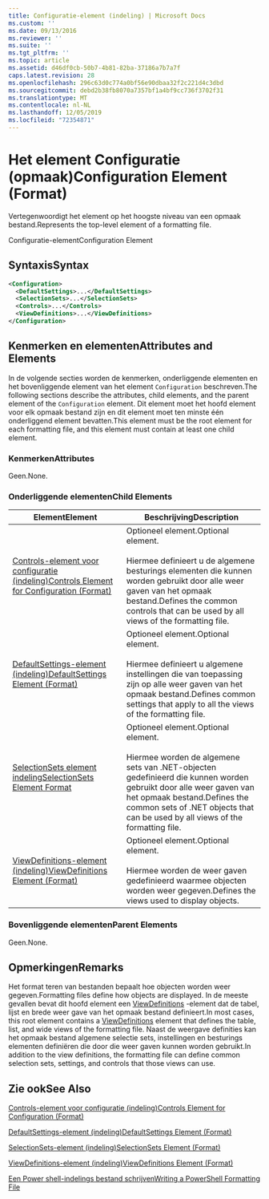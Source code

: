 ```yaml
---
title: Configuratie-element (indeling) | Microsoft Docs
ms.custom: ''
ms.date: 09/13/2016
ms.reviewer: ''
ms.suite: ''
ms.tgt_pltfrm: ''
ms.topic: article
ms.assetid: d46df0cb-50b7-4b81-82ba-37186a7b7a7f
caps.latest.revision: 28
ms.openlocfilehash: 296c63d0c774a0bf56e90dbaa32f2c221d4c3dbd
ms.sourcegitcommit: debd2b38fb8070a7357bf1a4bf9cc736f3702f31
ms.translationtype: MT
ms.contentlocale: nl-NL
ms.lasthandoff: 12/05/2019
ms.locfileid: "72354871"
---
```

# <a name="configuration-element-format"></a><span data-ttu-id="af403-102">Het element Configuratie (opmaak)</span><span class="sxs-lookup"><span data-stu-id="af403-102">Configuration Element (Format)</span></span>

<span data-ttu-id="af403-103">Vertegenwoordigt het element op het hoogste niveau van een opmaak bestand.</span><span class="sxs-lookup"><span data-stu-id="af403-103">Represents the top-level element of a formatting file.</span></span>

<span data-ttu-id="af403-104">Configuratie-element</span><span class="sxs-lookup"><span data-stu-id="af403-104">Configuration Element</span></span>

## <a name="syntax"></a><span data-ttu-id="af403-105">Syntaxis</span><span class="sxs-lookup"><span data-stu-id="af403-105">Syntax</span></span>

```xml
<Configuration>
  <DefaultSettings>...</DefaultSettings>
  <SelectionSets>...</SelectionSets>
  <Controls>...</Controls>
  <ViewDefinitions>...</ViewDefinitions>
</Configuration>

```

## <a name="attributes-and-elements"></a><span data-ttu-id="af403-106">Kenmerken en elementen</span><span class="sxs-lookup"><span data-stu-id="af403-106">Attributes and Elements</span></span>

<span data-ttu-id="af403-107">In de volgende secties worden de kenmerken, onderliggende elementen en het bovenliggende element van het element `Configuration` beschreven.</span><span class="sxs-lookup"><span data-stu-id="af403-107">The following sections describe the attributes, child elements, and the parent element of the `Configuration` element.</span></span> <span data-ttu-id="af403-108">Dit element moet het hoofd element voor elk opmaak bestand zijn en dit element moet ten minste één onderliggend element bevatten.</span><span class="sxs-lookup"><span data-stu-id="af403-108">This element must be the root element for each formatting file, and this element must contain at least one child element.</span></span>

### <a name="attributes"></a><span data-ttu-id="af403-109">Kenmerken</span><span class="sxs-lookup"><span data-stu-id="af403-109">Attributes</span></span>

<span data-ttu-id="af403-110">Geen.</span><span class="sxs-lookup"><span data-stu-id="af403-110">None.</span></span>

### <a name="child-elements"></a><span data-ttu-id="af403-111">Onderliggende elementen</span><span class="sxs-lookup"><span data-stu-id="af403-111">Child Elements</span></span>

|<span data-ttu-id="af403-112">Element</span><span class="sxs-lookup"><span data-stu-id="af403-112">Element</span></span>|<span data-ttu-id="af403-113">Beschrijving</span><span class="sxs-lookup"><span data-stu-id="af403-113">Description</span></span>|
|-------------|-----------------|
|[<span data-ttu-id="af403-114">Controls-element voor configuratie (indeling)</span><span class="sxs-lookup"><span data-stu-id="af403-114">Controls Element for Configuration (Format)</span></span>](./controls-element-for-configuration-format.md)|<span data-ttu-id="af403-115">Optioneel element.</span><span class="sxs-lookup"><span data-stu-id="af403-115">Optional element.</span></span><br /><br /> <span data-ttu-id="af403-116">Hiermee definieert u de algemene besturings elementen die kunnen worden gebruikt door alle weer gaven van het opmaak bestand.</span><span class="sxs-lookup"><span data-stu-id="af403-116">Defines the common controls that can be used by all views of the formatting file.</span></span>|
|[<span data-ttu-id="af403-117">DefaultSettings-element (indeling)</span><span class="sxs-lookup"><span data-stu-id="af403-117">DefaultSettings Element (Format)</span></span>](./defaultsettings-element-format.md)|<span data-ttu-id="af403-118">Optioneel element.</span><span class="sxs-lookup"><span data-stu-id="af403-118">Optional element.</span></span><br /><br /> <span data-ttu-id="af403-119">Hiermee definieert u algemene instellingen die van toepassing zijn op alle weer gaven van het opmaak bestand.</span><span class="sxs-lookup"><span data-stu-id="af403-119">Defines common settings that apply to all the views of the formatting file.</span></span>|
|[<span data-ttu-id="af403-120">SelectionSets element indeling</span><span class="sxs-lookup"><span data-stu-id="af403-120">SelectionSets Element Format</span></span>](./selectionsets-element-format.md)|<span data-ttu-id="af403-121">Optioneel element.</span><span class="sxs-lookup"><span data-stu-id="af403-121">Optional element.</span></span><br /><br /> <span data-ttu-id="af403-122">Hiermee worden de algemene sets van .NET-objecten gedefinieerd die kunnen worden gebruikt door alle weer gaven van het opmaak bestand.</span><span class="sxs-lookup"><span data-stu-id="af403-122">Defines the common sets of .NET objects that can be used by all views of the formatting file.</span></span>|
|[<span data-ttu-id="af403-123">ViewDefinitions-element (indeling)</span><span class="sxs-lookup"><span data-stu-id="af403-123">ViewDefinitions Element (Format)</span></span>](./viewdefinitions-element-format.md)|<span data-ttu-id="af403-124">Optioneel element.</span><span class="sxs-lookup"><span data-stu-id="af403-124">Optional element.</span></span><br /><br /> <span data-ttu-id="af403-125">Hiermee worden de weer gaven gedefinieerd waarmee objecten worden weer gegeven.</span><span class="sxs-lookup"><span data-stu-id="af403-125">Defines the views used to display objects.</span></span>|

### <a name="parent-elements"></a><span data-ttu-id="af403-126">Bovenliggende elementen</span><span class="sxs-lookup"><span data-stu-id="af403-126">Parent Elements</span></span>

<span data-ttu-id="af403-127">Geen.</span><span class="sxs-lookup"><span data-stu-id="af403-127">None.</span></span>

## <a name="remarks"></a><span data-ttu-id="af403-128">Opmerkingen</span><span class="sxs-lookup"><span data-stu-id="af403-128">Remarks</span></span>

<span data-ttu-id="af403-129">Het format teren van bestanden bepaalt hoe objecten worden weer gegeven.</span><span class="sxs-lookup"><span data-stu-id="af403-129">Formatting files define how objects are displayed.</span></span> <span data-ttu-id="af403-130">In de meeste gevallen bevat dit hoofd element een [ViewDefinitions](./viewdefinitions-element-format.md) -element dat de tabel, lijst en brede weer gave van het opmaak bestand definieert.</span><span class="sxs-lookup"><span data-stu-id="af403-130">In most cases, this root element contains a [ViewDefinitions](./viewdefinitions-element-format.md) element that defines the table, list, and wide views of the formatting file.</span></span> <span data-ttu-id="af403-131">Naast de weergave definities kan het opmaak bestand algemene selectie sets, instellingen en besturings elementen definiëren die door die weer gaven kunnen worden gebruikt.</span><span class="sxs-lookup"><span data-stu-id="af403-131">In addition to the view definitions, the formatting file can define common selection sets, settings, and controls that those views can use.</span></span>

## <a name="see-also"></a><span data-ttu-id="af403-132">Zie ook</span><span class="sxs-lookup"><span data-stu-id="af403-132">See Also</span></span>

[<span data-ttu-id="af403-133">Controls-element voor configuratie (indeling)</span><span class="sxs-lookup"><span data-stu-id="af403-133">Controls Element for Configuration (Format)</span></span>](./controls-element-for-configuration-format.md)

[<span data-ttu-id="af403-134">DefaultSettings-element (indeling)</span><span class="sxs-lookup"><span data-stu-id="af403-134">DefaultSettings Element (Format)</span></span>](./defaultsettings-element-format.md)

[<span data-ttu-id="af403-135">SelectionSets-element (indeling)</span><span class="sxs-lookup"><span data-stu-id="af403-135">SelectionSets Element (Format)</span></span>](./selectionsets-element-format.md)

[<span data-ttu-id="af403-136">ViewDefinitions-element (indeling)</span><span class="sxs-lookup"><span data-stu-id="af403-136">ViewDefinitions Element (Format)</span></span>](./viewdefinitions-element-format.md)

[<span data-ttu-id="af403-137">Een Power shell-indelings bestand schrijven</span><span class="sxs-lookup"><span data-stu-id="af403-137">Writing a PowerShell Formatting File</span></span>](./writing-a-powershell-formatting-file.md)
